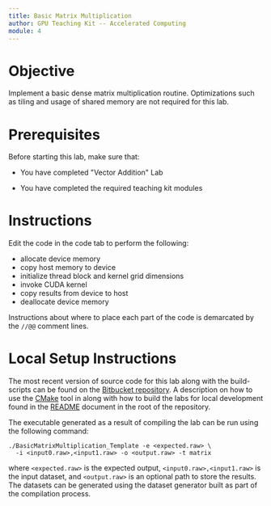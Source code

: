 ```yaml
---
title: Basic Matrix Multiplication
author: GPU Teaching Kit -- Accelerated Computing
module: 4
---
```


# Objective

Implement a basic dense matrix multiplication routine. Optimizations such
as tiling and usage of shared memory are not required for this lab.

# Prerequisites

Before starting this lab, make sure that:

* You have completed "Vector Addition" Lab

* You have completed the required teaching kit modules

# Instructions

Edit the code in the code tab to perform the following:

- allocate device memory
- copy host memory to device
- initialize thread block and kernel grid dimensions
- invoke CUDA kernel
- copy results from device to host
- deallocate device memory

Instructions about where to place each part of the code is
demarcated by the `//@@` comment lines.

# Local Setup Instructions

The most recent version of source code for this lab along with the build-scripts can be found on the [Bitbucket repository](LINKTOLAB). A description on how to use the [CMake](https://cmake.org/) tool in along with how to build the labs for local development found in the [README](LINKTOREADME) document in the root of the repository.

The executable generated as a result of compiling the lab can be run using the following command:


~~~
./BasicMatrixMultiplication_Template -e <expected.raw> \
  -i <input0.raw>,<input1.raw> -o <output.raw> -t matrix
~~~

where `<expected.raw>` is the expected output, `<input0.raw>,<input1.raw>` is the input dataset, and `<output.raw>` is an optional path to store the results. The datasets can be generated using the dataset generator built as part of the compilation process.
